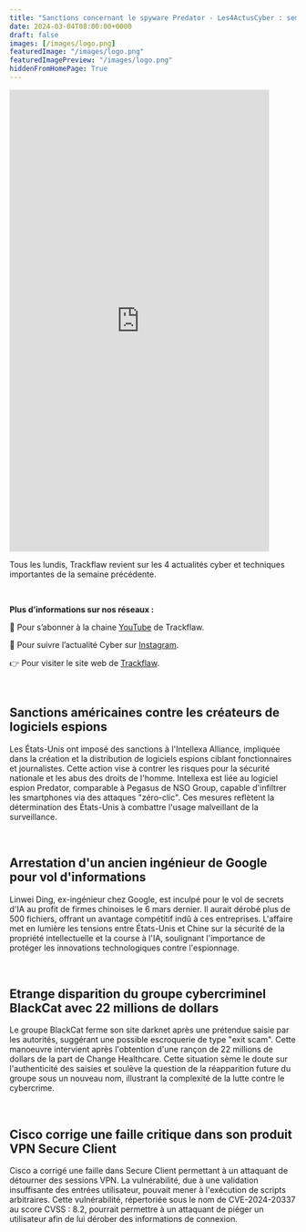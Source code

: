 ```yaml
---
title: "Sanctions concernant le spyware Predator - Les4ActusCyber : semaine du 04 mars"
date: 2024-03-04T08:00:00+0000
draft: false
images: [/images/logo.png]
featuredImage: "/images/logo.png"
featuredImagePreview: "/images/logo.png"
hiddenFromHomePage: True
---
```

    
<div class="flex-container">
   <div class="flex-items">
   <iframe width="456" height="811" src="https://www.youtube.com/embed/xMBo8j9z6VY" title="Sanctions concernant le spyware Predator - #Les4ActusCyber : semaine du 04 mars" frameborder="0" allow="accelerometer; autoplay; clipboard-write; encrypted-media; gyroscope; picture-in-picture; web-share" allowfullscreen></iframe>
   </div>

   <div class="flex-items">
      <p>Tous les lundis, Trackflaw revient sur les 4 actualités cyber et techniques importantes de la semaine précédente.</p>
      <br>
      <p><strong>Plus d’informations sur nos réseaux :</strong></p>
      <p>🔴 Pour s’abonner à la chaine <a href="https://www.youtube.com/@trackflaw" target="_blank" rel="noopener noreffer ">YouTube</a> de Trackflaw.</p>
      <p>📸 Pour suivre l’actualité Cyber sur <a href="https://www.instagram.com/trackflaw/" target="_blank" rel="noopener noreffer ">Instagram</a>.</p>
      <p>👉 Pour visiter le site web de <a href="https://trackflaw.com" target="_blank" rel="noopener noreffer ">Trackflaw</a>.</p>
   </div>
</div>

    
<br>

## Sanctions américaines contre les créateurs de logiciels espions

Les États-Unis ont imposé des sanctions à l'Intellexa Alliance, impliquée dans la création et la distribution de logiciels espions ciblant fonctionnaires et journalistes. Cette action vise à contrer les risques pour la sécurité nationale et les abus des droits de l'homme.
Intellexa est liée au logiciel espion Predator, comparable à Pegasus de NSO Group, capable d'infiltrer les smartphones via des attaques "zéro-clic". Ces mesures reflètent la détermination des États-Unis à combattre l'usage malveillant de la surveillance.


<br>

## Arrestation d'un ancien ingénieur de Google pour vol d'informations

Linwei Ding, ex-ingénieur chez Google, est inculpé pour le vol de secrets d'IA au profit de firmes chinoises le 6 mars dernier. Il aurait dérobé plus de 500 fichiers, offrant un avantage compétitif indû à ces entreprises.
L'affaire met en lumière les tensions entre États-Unis et Chine sur la sécurité de la propriété intellectuelle et la course à l'IA, soulignant l'importance de protéger les innovations technologiques contre l'espionnage.


<br>

## Etrange disparition du groupe cybercriminel BlackCat avec 22 millions de dollars

Le groupe BlackCat ferme son site darknet après une prétendue saisie par les autorités, suggérant une possible escroquerie de type "exit scam". Cette manoeuvre intervient après l'obtention d'une rançon de 22 millions de dollars de la part de Change Healthcare.
Cette situation sème le doute sur l'authenticité des saisies et soulève la question de la réapparition future du groupe sous un nouveau nom, illustrant la complexité de la lutte contre le cybercrime.


<br>

## Cisco corrige une faille critique dans son produit VPN Secure Client

Cisco a corrigé une faille dans Secure Client permettant à un attaquant de détourner des sessions VPN. La vulnérabilité, due à une validation insuffisante des entrées utilisateur, pouvait mener à l'exécution de scripts arbitraires.
Cette vulnérabilité, répertoriée sous le nom de CVE-2024-20337 au score CVSS : 8.2, pourrait permettre à un attaquant de piéger un utilisateur afin de lui dérober des informations de connexion.

